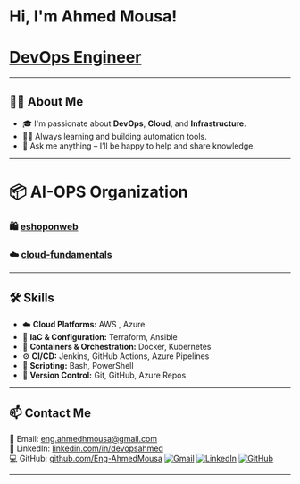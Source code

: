 #  Hi, I'm Ahmed Mousa!
# [DevOps Engineer](#)

---

## 👨‍💻 About Me

- 🎓 I'm passionate about **DevOps**, **Cloud**, and **Infrastructure**.  
- 🏃‍♂️ Always learning and building automation tools.  
- 💬 Ask me anything – I’ll be happy to help and share knowledge.  

---



# 📦 **AI-OPS Organization**  
### 🛍️ [eshoponweb](https://github.com/Eng-AhmedMousa/eshoponweb)
### ☁️ [cloud-fundamentals](https://github.com/Eng-AhmedMousa/cloud-fundamentals)

---

## 🛠️ Skills

- ☁️ **Cloud Platforms:** AWS , Azure
- 🧱 **IaC & Configuration:**  Terraform, Ansible
- 🐳 **Containers & Orchestration:**  Docker, Kubernetes
- ⚙️ **CI/CD:** Jenkins, GitHub Actions, Azure Pipelines
- 🐧 **Scripting:** Bash, PowerShell
- 🔐 **Version Control:** Git, GitHub, Azure Repos

---

## 📫 Contact Me

📧 Email: [eng.ahmedhmousa@gmail.com](mailto:eng.ahmedhmousa@gmail.com)  
💼 LinkedIn: [linkedin.com/in/devopsahmed](https://www.linkedin.com/in/devopsahmed)  
💻 GitHub: [github.com/Eng-AhmedMousa](https://github.com/Eng-AhmedMousa)
[![Gmail](https://img.shields.io/badge/Gmail-D14836?style=for-the-badge&logo=gmail&logoColor=white)](mailto:eng.ahmedhmousa@gmail.com)
[![LinkedIn](https://img.shields.io/badge/LinkedIn-0077B5?style=for-the-badge&logo=linkedin&logoColor=white)](https://www.linkedin.com/in/devopsahmed)
[![GitHub](https://img.shields.io/badge/GitHub-181717?style=for-the-badge&logo=github&logoColor=white)](https://github.com/Eng-AhmedMousa)


---
